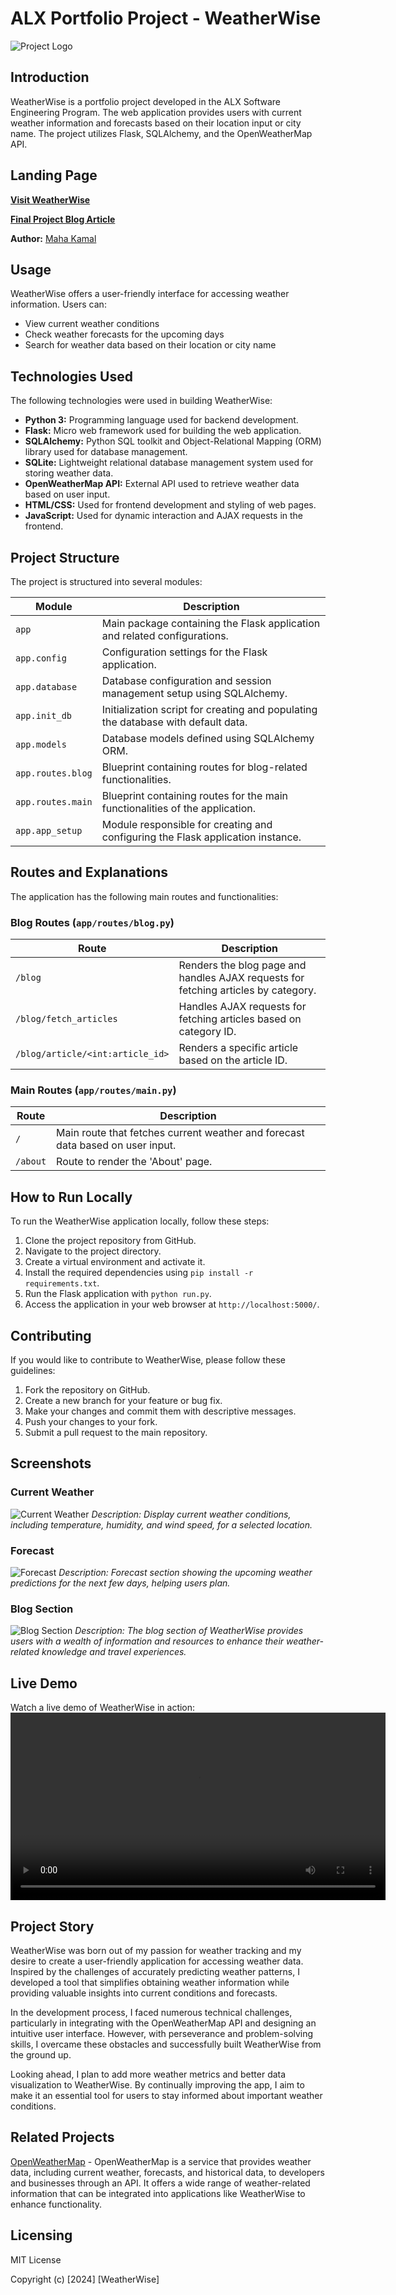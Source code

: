 # ALX Portfolio Project - WeatherWise
![Project Logo](https://github.com/mahakamal-e/WeatherWise/raw/main/app/static/images/icone2.png)
## Introduction
WeatherWise is a portfolio project developed in the ALX Software Engineering Program. The web application provides users with current weather information and forecasts based on their location input or city name. The project utilizes Flask, SQLAlchemy, and the OpenWeatherMap API.

## Landing Page

**[Visit WeatherWise](https://mahakamal-e.github.io)**

**[Final Project Blog Article](link_to_your_final_project_blog_article)**

**Author:** [Maha Kamal]([author_link_to_LinkedIn](https://www.linkedin.com/in/maha-kamal-el/))

## Usage

WeatherWise offers a user-friendly interface for accessing weather information. Users can:

- View current weather conditions
- Check weather forecasts for the upcoming days
- Search for weather data based on their location or city name

## Technologies Used
The following technologies were used in building WeatherWise:

- **Python 3:** Programming language used for backend development.
- **Flask:** Micro web framework used for building the web application.
- **SQLAlchemy:** Python SQL toolkit and Object-Relational Mapping (ORM) library used for database management.
- **SQLite:** Lightweight relational database management system used for storing weather data.
- **OpenWeatherMap API:** External API used to retrieve weather data based on user input.
- **HTML/CSS:** Used for frontend development and styling of web pages.
- **JavaScript:** Used for dynamic interaction and AJAX requests in the frontend.

## Project Structure
The project is structured into several modules:

| Module           | Description                                                                    |
|------------------|--------------------------------------------------------------------------------|
| `app`            | Main package containing the Flask application and related configurations.      |
| `app.config`     | Configuration settings for the Flask application.                               |
| `app.database`   | Database configuration and session management setup using SQLAlchemy.           |
| `app.init_db`    | Initialization script for creating and populating the database with default data.|
| `app.models`     | Database models defined using SQLAlchemy ORM.                                   |
| `app.routes.blog`| Blueprint containing routes for blog-related functionalities.                  |
| `app.routes.main`| Blueprint containing routes for the main functionalities of the application.   |
| `app.app_setup`| Module responsible for creating and configuring the Flask application instance.   |
## Routes and Explanations
The application has the following main routes and functionalities:

### Blog Routes (`app/routes/blog.py`)
| Route             | Description                                                                        |
|-------------------|------------------------------------------------------------------------------------|
| `/blog`           | Renders the blog page and handles AJAX requests for fetching articles by category.|
| `/blog/fetch_articles`| Handles AJAX requests for fetching articles based on category ID.                 |
| `/blog/article/<int:article_id>` | Renders a specific article based on the article ID.                            |

### Main Routes (`app/routes/main.py`)
| Route             | Description                                                                        |
|-------------------|------------------------------------------------------------------------------------|
| `/`               | Main route that fetches current weather and forecast data based on user input.      |
| `/about`          | Route to render the 'About' page.                                                  |


## How to Run Locally
To run the WeatherWise application locally, follow these steps:

1. Clone the project repository from GitHub.
2. Navigate to the project directory.
3. Create a virtual environment and activate it.
4. Install the required dependencies using `pip install -r requirements.txt`.
5. Run the Flask application with `python run.py`.
6. Access the application in your web browser at `http://localhost:5000/`.

## Contributing

If you would like to contribute to WeatherWise, please follow these guidelines:

1. Fork the repository on GitHub.
2. Create a new branch for your feature or bug fix.
3. Make your changes and commit them with descriptive messages.
4. Push your changes to your fork.
5. Submit a pull request to the main repository.

## Screenshots
### Current Weather
![Current Weather](https://github.com/mahakamal-e/WeatherWise/raw/main/app/static/images/current_weather.png)
*Description: Display current weather conditions, including temperature, humidity, and wind speed, for a selected location.*

### Forecast
![Forecast](https://github.com/mahakamal-e/WeatherWise/raw/main/app/static/images/forecast.png)
*Description: Forecast section showing the upcoming weather predictions for the next few days, helping users plan.*

### Blog Section
![Blog Section](https://github.com/mahakamal-e/WeatherWise/raw/main/app/static/images/blog_section.png)
*Description: The blog section of WeatherWise provides users with a wealth of information and resources to enhance their weather-related knowledge and travel experiences.*

## Live Demo
Watch a live demo of WeatherWise in action:
<video width="600" controls>
  <source src="https://github.com/mahakamal-e/WeatherWise/raw/main/app/static/videos/LiveDemo.mov" type="video/mp4">
  Your browser does not support the video tag.
</video>

## Project Story

WeatherWise was born out of my passion for weather tracking and my desire to create a user-friendly application for accessing weather data. Inspired by the challenges of accurately predicting weather patterns, I developed a tool that simplifies obtaining weather information while providing valuable insights into current conditions and forecasts.

In the development process, I faced numerous technical challenges, particularly in integrating with the OpenWeatherMap API and designing an intuitive user interface. However, with perseverance and problem-solving skills, I overcame these obstacles and successfully built WeatherWise from the ground up.

Looking ahead, I plan to add more weather metrics and better data visualization to WeatherWise. By continually improving the app, I aim to make it an essential tool for users to stay informed about important weather conditions.

## Related Projects
[OpenWeatherMap](https://openweathermap.org/) - OpenWeatherMap is a service that provides weather data, including current weather, forecasts, and historical data,
to developers and businesses through an API.
It offers a wide range of weather-related information that can be integrated into applications like WeatherWise to enhance functionality.

## Licensing
MIT License

Copyright (c) [2024] [WeatherWise]
